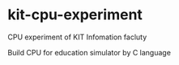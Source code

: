 kit-cpu-experiment
==================

CPU experiment of KIT Infomation facluty 

Build CPU for education simulator by C language
